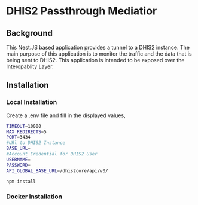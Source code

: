 # DHIS2 Passthrough Mediatior



## Background

This Nest.JS based application provides a tunnel to a DHIS2 instance. The main purpose of this application is to monitor the traffic and the data that is being sent to DHIS2. This application is intended to be exposed over the Interopablity Layer.



## Installation

### Local Installation

Create a .env file and fill in the displayed values, 

```bash
TIMEOUT=10000
MAX_REDIRECTS=5
PORT=3434
#URl to DHIS2 Instance
BASE_URL=
#Account Credential for DHIS2 User
USERNAME=
PASSWORD=
API_GLOBAL_BASE_URL=/dhis2core/api/v0/
```



```bash
npm install
```



### Docker Installation 
